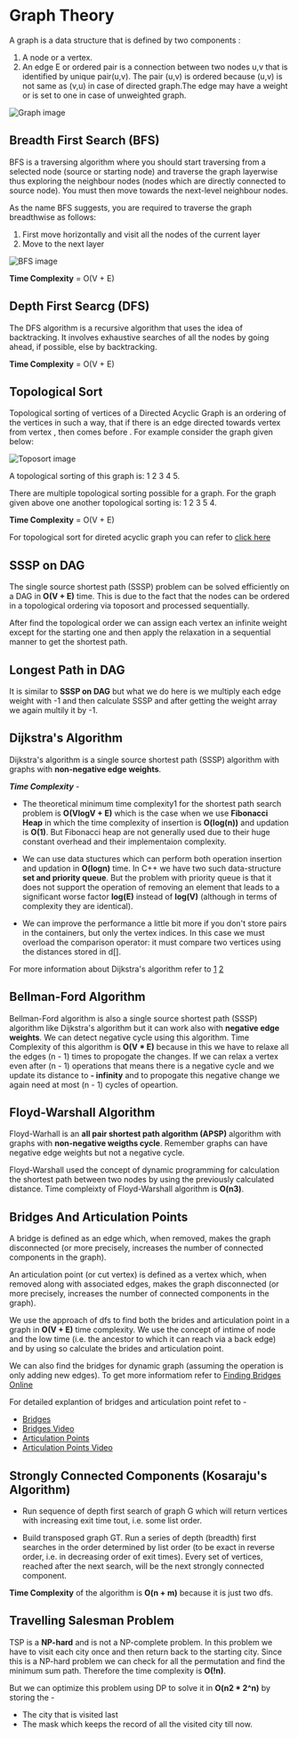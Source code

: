 # Graph Theory

A graph is a data structure that is defined by two components :
1. A node or a vertex.
2. An edge E or ordered pair is a connection between two nodes u,v that is identified by unique pair(u,v). The pair (u,v) is ordered because (u,v) is not same as (v,u) in case of directed graph.The edge may have a weight or is set to one in case of unweighted graph.

![Graph image](./images/graph1.jpg)


## Breadth First Search (BFS)

BFS is a traversing algorithm where you should start traversing from a selected node (source or starting node) and traverse the graph layerwise thus exploring the neighbour nodes (nodes which are directly connected to source node). You must then move towards the next-level neighbour nodes.

As the name BFS suggests, you are required to traverse the graph breadthwise as follows:

1. First move horizontally and visit all the nodes of the current layer
2. Move to the next layer

![BFS image](./images/graph1.jpg?raw=true "Title")

**Time Complexity** = O(V + E)

## Depth First Searcg (DFS)
The DFS algorithm is a recursive algorithm that uses the idea of backtracking. It involves exhaustive searches of all the nodes by going ahead, if possible, else by backtracking.

**Time Complexity** = O(V + E)

## Topological Sort

Topological sorting of vertices of a Directed Acyclic Graph is an ordering of the vertices in such a way, that if there is an edge directed towards vertex from vertex , then comes before . For example consider the graph given below:

![Toposort image](./images/graph1.jpg?raw=true "Title")

A topological sorting of this graph is: 1 2 3 4 5.

There are multiple topological sorting possible for a graph. For the graph given above one another topological sorting is: 1 2 3 5 4.

**Time Complexity** = O(V + E)

For topological sort for direted acyclic graph you can refer to [click here](https://cp-algorithms.com/graph/topological-sort.html)

## SSSP on DAG

The single source shortest path (SSSP) problem can be solved efficiently on a DAG in **O(V + E)** time. This is due to the fact that the nodes can be ordered in a topological ordering via toposort and processed sequentially. 

After find the topological order we can assign each vertex an infinite weight except for the starting one and then apply the relaxation in a sequential manner to get the shortest path.

## Longest Path in DAG

It is similar to **SSSP on DAG** but what we do here is we multiply each edge weight with -1 and then calculate SSSP and after getting the weight array we again multily it by -1.

## Dijkstra's Algorithm

Dijkstra's algorithm is a single source shortest path (SSSP) algorithm with graphs with **non-negative edge weights**.

***Time Complexity*** -
- The theoretical minimum time complexity1 for the shortest path search problem is **O(VlogV + E)** which is the case when we use ****Fibonacci Heap**** in which the time complexity of insertion is ****O(log(n))****  and updation is ****O(1)****. But Fibonacci heap are not generally used due to their huge constant overhead and their implementaion complexity. 

- We can use data stuctures which can perform both operation insertion and updation in **O(logn)** time. In C++ we have two such data-structure **set and priority queue**. But the problem with priority queue is that it does not support the operation of removing an element that leads to a significant worse factor **log(E)** instead of **log(V)** (although in terms of complexity they are identical).

- We can improve the performance a little bit more if you don't store pairs in the containers, but only the vertex indices. In this case we must overload the comparison operator: it must compare two vertices using the distances stored in d[].

For more information about Dijkstra's algorithm refer to [1](https://cp-algorithms.com/graph/dijkstra.html) [2](https://cp-algorithms.com/graph/dijkstra_sparse.html)

## Bellman-Ford Algorithm

Bellman-Ford algorithm is also a single source shortest path (SSSP) algorithm like Dijkstra's algorithm but it can work also with **negative edge weights**. We can detect negative cycle using this algorithm. Time Complexity of this algorithm is **O(V * E)** because in this we have to relaxe all the edges (n - 1) times to propogate the changes. If we can relax a vertex even after (n - 1) operations that means there is a negative cycle and we update its distance to **- infinity** and to propogate this negative change we again need at most (n - 1) cycles of opeartion.

## Floyd-Warshall Algorithm

Floyd-Warhall is an **all pair shortest path algorithm (APSP)** algorithm with graphs with **non-negative weigths cycle**. Remember graphs can have negative edge weights but not a negative cycle.

Floyd-Warshall used the concept of dynamic programming for calculation the shortest path between two nodes by using the previously calculated distance. Time compleixty of Floyd-Warshall algorithm is **O(n3)**. 

## Bridges And Articulation Points

 A bridge is defined as an edge which, when removed, makes the graph disconnected (or more precisely, increases the number of connected components in the graph).
 
An articulation point (or cut vertex) is defined as a vertex which, when removed along with associated edges, makes the graph disconnected (or more precisely, increases the number of connected components in the graph).

We use the approach of dfs to find both the brides and articulation point in a graph in **O(V + E)** time complexity. We use the concept of intime of node and the low time (i.e. the ancestor to which it can reach via a back edge) and by using so calculate the brides and articulation point.

We can also find the bridges for dynamic graph (assuming the operation is only adding new edges). To get more informatiom refer to [Finding Bridges Online](https://cp-algorithms.com/graph/bridge-searching-online.html)

For detailed explantion of bridges and articulation point refet to -
- [Bridges](https://cp-algorithms.com/graph/bridge-searching.html)
- [Bridges Video](https://www.youtube.com/watch?v=ECKTyseo2H8&list=PL2q4fbVm1Ik6DCzm9XZJbNwyHtHGclcEh&index=24&t=0s)
- [Articulation Points](https://cp-algorithms.com/graph/cutpoints.html)
- [Articulation Points Video](https://www.youtube.com/watch?v=iGGolqb6gDE&list=PL2q4fbVm1Ik6DCzm9XZJbNwyHtHGclcEh&index=27&t=0s)

## Strongly Connected Components (Kosaraju's Algorithm)

- Run sequence of depth first search of graph G which will return vertices with increasing exit time tout, i.e. some list order.

- Build transposed graph GT. Run a series of depth (breadth) first searches in the order determined by list order (to be exact in reverse order, i.e. in decreasing order of exit times). Every set of vertices, reached after the next search, will be the next strongly connected component.

**Time Complexity** of the algorithm is **O(n + m)** because it is just two dfs.

## Travelling Salesman Problem 

TSP is a **NP-hard** and is not a NP-complete problem. In this problem we have to visit each city once and then return back to the starting city. Since this is a
NP-hard problem we can check for all the permutation and find the minimum sum path. Therefore the time complexity is **O(!n)**.

But we can optimize this problem using DP to solve it in **O(n2 * 2^n)** by storing the -
- The city that is visited last
- The mask which keeps the record of all the visited city till now.

